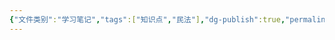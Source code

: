 ```yaml
---
{"文件类别":"学习笔记","tags":["知识点","民法"],"dg-publish":true,"permalink":"/学习笔记studyup/知识点cheese/信用权/","dgPassFrontmatter":true,"created":"2024-10-24T22:09:20.497+08:00","updated":"2024-10-24T22:09:21.188+08:00"}
---
```


